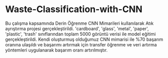 # Waste-Classification-with-CNN
Bu çalışma kapsamında  Derin Öğrenme CNN Mimarileri kullanılarak Atık ayrıştırma projesi gerçekleştirildi. 'cardboard', 'glass', 'metal', 'paper', 'plastic', 'trash' sınıflarından toplam 5000 görüntü verisi ile model eğitimi gerçekleştirildi. Kendi oluşturmuş olduğumuz CNN mimarisi ile %70 başarım oranına ulaşıldı ve başarımı artırmak için transfer öğrenme ve veri artırma yöntemleri uygulanarak başarım oranı artırılmıştır.
